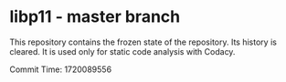 # libp11 - master branch

This repository contains the frozen state of the repository.
Its history is cleared. It is used only for static code
analysis with Codacy.

Commit Time: 1720089556